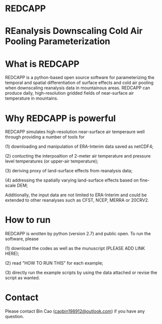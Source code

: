 # REDCAPP 
# REanalysis Downscaling Cold Air Pooling Parameterization

# What is REDCAPP
REDCAPP is a python-based open source software for parameterizing the temporal and spatial differentiation of surface effects and cold air pooling when downscaling reanalysis data in mountainous areas. REDCAPP can produce daily, high-resolution gridded fields of near-surface air temperature in mountains.

# Why REDCAPP is powerful 
REDCAPP simulates high-resolution near-surface air temperaure well through providing a number of tools for

(1) downloading and manipulation of ERA-Interim data saved as netCDF4;

(2) contucting the interpoaltion of 2-meter air temperature and pressure level temperatures (or upper-air temperature);

(3) deriving proxy of land-surface effects from reanalysis data;

(4) addressing the spatially varying land-surface effects based on fine-scale DEM;


Additionally, the input data are not limited to ERA-Interim and could be extended to other reanalyses such as CFST, NCEP, MERRA or 20CRV2.

# How to run
REDCAPP is wrotten by python (version 2.7) and public open. To run the software, please

(1) download the codes as well as the munuscript (PLEASE ADD LINK HERE);

(2) read "HOW TO RUN THIS" for each example;

(3) directly run the example scripts by using the data attached or revise the script as wanted.


# Contact
Please contact Bin Cao (caobin198912@outlook.com) if you have any question.
